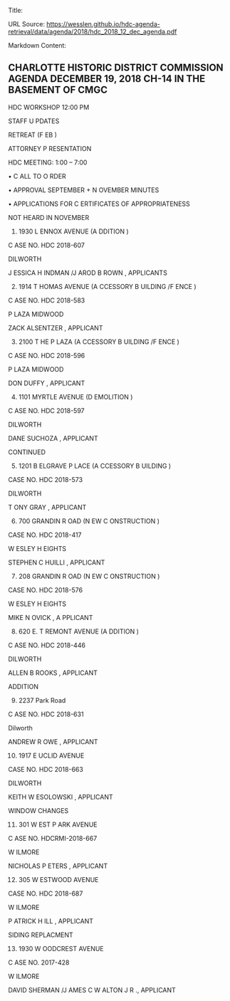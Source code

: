 Title: 

URL Source: https://wesslen.github.io/hdc-agenda-retrieval/data/agenda/2018/hdc_2018_12_dec_agenda.pdf

Markdown Content:
## CHARLOTTE HISTORIC DISTRICT COMMISSION AGENDA DECEMBER 19, 2018 CH-14 IN THE BASEMENT OF CMGC 

HDC WORKSHOP 12:00 PM 

STAFF U PDATES 

RETREAT (F EB )

ATTORNEY P RESENTATION 

HDC MEETING: 1:00 – 7:00 

• C ALL TO O RDER 

• APPROVAL SEPTEMBER + N OVEMBER MINUTES 

• APPLICATIONS FOR C ERTIFICATES OF APPROPRIATENESS 

NOT HEARD IN NOVEMBER 

1. 1930 L ENNOX AVENUE (A DDITION )

C ASE NO. HDC 2018-607 

DILWORTH 

J ESSICA H INDMAN /J AROD B ROWN , APPLICANTS 

2. 1914 T HOMAS AVENUE (A CCESSORY B UILDING /F ENCE )

C ASE NO. HDC 2018-583 

P LAZA MIDWOOD 

ZACK ALSENTZER , APPLICANT 

3. 2100 T HE P LAZA (A CCESSORY B UILDING /F ENCE )

C ASE NO. HDC 2018-596 

P LAZA MIDWOOD 

DON DUFFY , APPLICANT 

4. 1101 MYRTLE AVENUE (D EMOLITION )

C ASE NO. HDC 2018-597 

DILWORTH 

DANE SUCHOZA , APPLICANT 

CONTINUED 

5. 1201 B ELGRAVE P LACE (A CCESSORY B UILDING )

CASE NO. HDC 2018-573 

DILWORTH 

T ONY GRAY , APPLICANT 

6. 700 GRANDIN R OAD (N EW C ONSTRUCTION )

CASE NO. HDC 2018-417 

W ESLEY H EIGHTS 

STEPHEN C HUILLI , APPLICANT 

7. 208 GRANDIN R OAD (N EW C ONSTRUCTION )

CASE NO. HDC 2018-576 

W ESLEY H EIGHTS 

MIKE N OVICK , A PPLICANT 

8. 620 E. T REMONT AVENUE (A DDITION )

C ASE NO. HDC 2018-446 

DILWORTH 

ALLEN B ROOKS , APPLICANT 

ADDITION 

9. 2237 Park Road 

C ASE NO. HDC 2018-631 

Dilworth 

ANDREW R OWE , APPLICANT 

10. 1917 E UCLID AVENUE 

CASE NO. HDC 2018-663 

DILWORTH 

KEITH W ESOLOWSKI , APPLICANT 

WINDOW CHANGES 

11. 301 W EST P ARK AVENUE 

C ASE NO. HDCRMI-2018-667 

W ILMORE 

NICHOLAS P ETERS , APPLICANT 

12. 305 W ESTWOOD AVENUE 

CASE NO. HDC 2018-687 

W ILMORE 

P ATRICK H ILL , APPLICANT 

SIDING REPLACMENT 

13. 1930 W OODCREST AVENUE 

C ASE NO. 2017-428 

W ILMORE 

DAVID SHERMAN /J AMES C W ALTON J R ., APPLICANT
